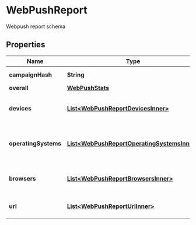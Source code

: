 

# WebPushReport

Webpush report schema

## Properties

| Name | Type | Description | Notes |
|------------ | ------------- | ------------- | -------------|
|**campaignHash** | **String** |  |  [optional] [readonly] |
|**overall** | [**WebPushStats**](WebPushStats.md) |  |  [optional] |
|**devices** | [**List&lt;WebPushReportDevicesInner&gt;**](WebPushReportDevicesInner.md) | Stats of the campaign for each device |  [optional] |
|**operatingSystems** | [**List&lt;WebPushReportOperatingSystemsInner&gt;**](WebPushReportOperatingSystemsInner.md) | Stats of the campaign for each operating system |  [optional] |
|**browsers** | [**List&lt;WebPushReportBrowsersInner&gt;**](WebPushReportBrowsersInner.md) | Stats of the campaign for each browser |  [optional] |
|**url** | [**List&lt;WebPushReportUrlInner&gt;**](WebPushReportUrlInner.md) | Stats of the campaign for each url |  [optional] |




